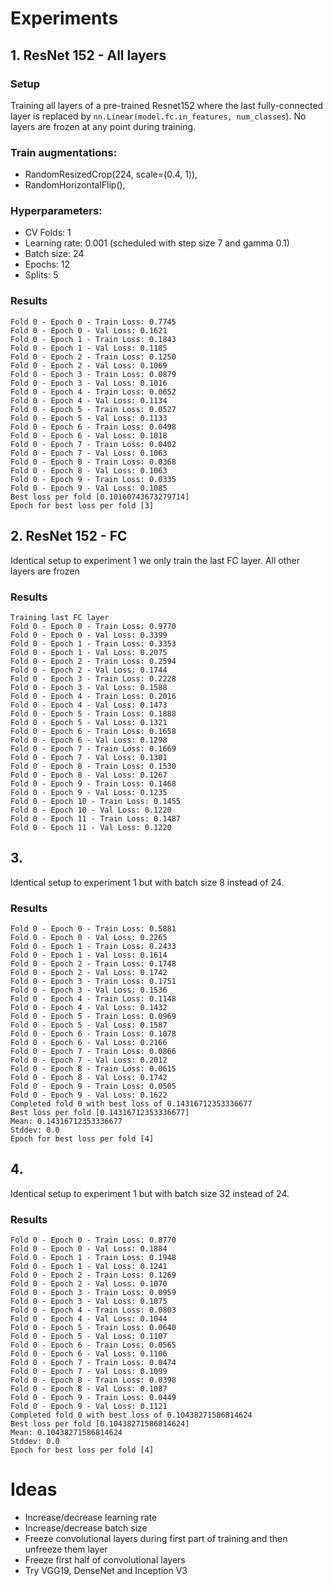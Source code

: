 # Experiments 

## 1. ResNet 152 - All layers

### Setup
Training all layers of a pre-trained Resnet152 where the last fully-connected layer is replaced by `nn.Linear(model.fc.in_features, num_classes`).
No layers are frozen at any point during training.

### Train augmentations:
  - RandomResizedCrop(224, scale=(0.4, 1)),
  - RandomHorizontalFlip(),

### Hyperparameters:
  - CV Folds: 1
  - Learning rate: 0.001 (scheduled with step size 7 and gamma 0.1)
  - Batch size: 24
  - Epochs: 12
  - Splits: 5
  
### Results
```
Fold 0 - Epoch 0 - Train Loss: 0.7745
Fold 0 - Epoch 0 - Val Loss: 0.1621
Fold 0 - Epoch 1 - Train Loss: 0.1843
Fold 0 - Epoch 1 - Val Loss: 0.1185
Fold 0 - Epoch 2 - Train Loss: 0.1250
Fold 0 - Epoch 2 - Val Loss: 0.1069
Fold 0 - Epoch 3 - Train Loss: 0.0879
Fold 0 - Epoch 3 - Val Loss: 0.1016
Fold 0 - Epoch 4 - Train Loss: 0.0652
Fold 0 - Epoch 4 - Val Loss: 0.1134
Fold 0 - Epoch 5 - Train Loss: 0.0527
Fold 0 - Epoch 5 - Val Loss: 0.1133
Fold 0 - Epoch 6 - Train Loss: 0.0498
Fold 0 - Epoch 6 - Val Loss: 0.1018
Fold 0 - Epoch 7 - Train Loss: 0.0402
Fold 0 - Epoch 7 - Val Loss: 0.1063
Fold 0 - Epoch 8 - Train Loss: 0.0368
Fold 0 - Epoch 8 - Val Loss: 0.1063
Fold 0 - Epoch 9 - Train Loss: 0.0335
Fold 0 - Epoch 9 - Val Loss: 0.1085
Best loss per fold [0.10160743673279714]
Epoch for best loss per fold [3]
```



## 2. ResNet 152 - FC

Identical setup to experiment 1 we only train the last FC layer.
All other layers are frozen

### Results
```
Training last FC layer
Fold 0 - Epoch 0 - Train Loss: 0.9770
Fold 0 - Epoch 0 - Val Loss: 0.3399
Fold 0 - Epoch 1 - Train Loss: 0.3353
Fold 0 - Epoch 1 - Val Loss: 0.2075
Fold 0 - Epoch 2 - Train Loss: 0.2594
Fold 0 - Epoch 2 - Val Loss: 0.1744
Fold 0 - Epoch 3 - Train Loss: 0.2228
Fold 0 - Epoch 3 - Val Loss: 0.1588
Fold 0 - Epoch 4 - Train Loss: 0.2016
Fold 0 - Epoch 4 - Val Loss: 0.1473
Fold 0 - Epoch 5 - Train Loss: 0.1888
Fold 0 - Epoch 5 - Val Loss: 0.1321
Fold 0 - Epoch 6 - Train Loss: 0.1658
Fold 0 - Epoch 6 - Val Loss: 0.1298
Fold 0 - Epoch 7 - Train Loss: 0.1669
Fold 0 - Epoch 7 - Val Loss: 0.1301
Fold 0 - Epoch 8 - Train Loss: 0.1530
Fold 0 - Epoch 8 - Val Loss: 0.1267
Fold 0 - Epoch 9 - Train Loss: 0.1468
Fold 0 - Epoch 9 - Val Loss: 0.1235
Fold 0 - Epoch 10 - Train Loss: 0.1455
Fold 0 - Epoch 10 - Val Loss: 0.1220
Fold 0 - Epoch 11 - Train Loss: 0.1487
Fold 0 - Epoch 11 - Val Loss: 0.1220
```


## 3.
Identical setup to experiment 1 but with batch size 8 instead of 24.

### Results
```
Fold 0 - Epoch 0 - Train Loss: 0.5881
Fold 0 - Epoch 0 - Val Loss: 0.2265
Fold 0 - Epoch 1 - Train Loss: 0.2433
Fold 0 - Epoch 1 - Val Loss: 0.1614
Fold 0 - Epoch 2 - Train Loss: 0.1748
Fold 0 - Epoch 2 - Val Loss: 0.1742
Fold 0 - Epoch 3 - Train Loss: 0.1751
Fold 0 - Epoch 3 - Val Loss: 0.1536
Fold 0 - Epoch 4 - Train Loss: 0.1148
Fold 0 - Epoch 4 - Val Loss: 0.1432
Fold 0 - Epoch 5 - Train Loss: 0.0969
Fold 0 - Epoch 5 - Val Loss: 0.1587
Fold 0 - Epoch 6 - Train Loss: 0.1078
Fold 0 - Epoch 6 - Val Loss: 0.2166
Fold 0 - Epoch 7 - Train Loss: 0.0866
Fold 0 - Epoch 7 - Val Loss: 0.2012
Fold 0 - Epoch 8 - Train Loss: 0.0615
Fold 0 - Epoch 8 - Val Loss: 0.1742
Fold 0 - Epoch 9 - Train Loss: 0.0505
Fold 0 - Epoch 9 - Val Loss: 0.1622
Completed fold 0 with best loss of 0.14316712353336677
Best loss per fold [0.14316712353336677]
Mean: 0.14316712353336677
Stddev: 0.0
Epoch for best loss per fold [4]
```


## 4.
Identical setup to experiment 1 but with batch size 32 instead of 24.

### Results
```
Fold 0 - Epoch 0 - Train Loss: 0.8770
Fold 0 - Epoch 0 - Val Loss: 0.1884
Fold 0 - Epoch 1 - Train Loss: 0.1948
Fold 0 - Epoch 1 - Val Loss: 0.1241
Fold 0 - Epoch 2 - Train Loss: 0.1269
Fold 0 - Epoch 2 - Val Loss: 0.1070
Fold 0 - Epoch 3 - Train Loss: 0.0959
Fold 0 - Epoch 3 - Val Loss: 0.1075
Fold 0 - Epoch 4 - Train Loss: 0.0803
Fold 0 - Epoch 4 - Val Loss: 0.1044
Fold 0 - Epoch 5 - Train Loss: 0.0640
Fold 0 - Epoch 5 - Val Loss: 0.1107
Fold 0 - Epoch 6 - Train Loss: 0.0565
Fold 0 - Epoch 6 - Val Loss: 0.1106
Fold 0 - Epoch 7 - Train Loss: 0.0474
Fold 0 - Epoch 7 - Val Loss: 0.1099
Fold 0 - Epoch 8 - Train Loss: 0.0398
Fold 0 - Epoch 8 - Val Loss: 0.1087
Fold 0 - Epoch 9 - Train Loss: 0.0449
Fold 0 - Epoch 9 - Val Loss: 0.1121
Completed fold 0 with best loss of 0.10438271586814624
Best loss per fold [0.10438271586814624]
Mean: 0.10438271586814624
Stddev: 0.0
Epoch for best loss per fold [4]
```

# Ideas
  - Increase/decrease learning rate
  - Increase/decrease batch size
  - Freeze convolutional layers during first part of training and then unfreeze them layer
  - Freeze first half of convolutional layers
  - Try VGG19, DenseNet and Inception V3
 
